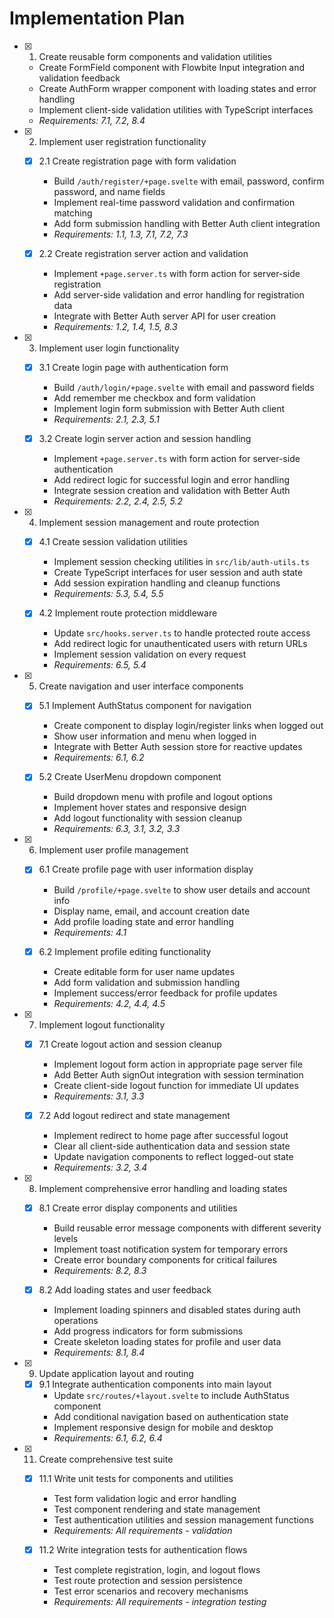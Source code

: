 # Implementation Plan

- [x] 1. Create reusable form components and validation utilities
  - Create FormField component with Flowbite Input integration and validation feedback
  - Create AuthForm wrapper component with loading states and error handling
  - Implement client-side validation utilities with TypeScript interfaces
  - _Requirements: 7.1, 7.2, 8.4_

- [x] 2. Implement user registration functionality
  - [x] 2.1 Create registration page with form validation
    - Build `/auth/register/+page.svelte` with email, password, confirm password, and name fields
    - Implement real-time password validation and confirmation matching
    - Add form submission handling with Better Auth client integration
    - _Requirements: 1.1, 1.3, 7.1, 7.2, 7.3_

  - [x] 2.2 Create registration server action and validation
    - Implement `+page.server.ts` with form action for server-side registration
    - Add server-side validation and error handling for registration data
    - Integrate with Better Auth server API for user creation
    - _Requirements: 1.2, 1.4, 1.5, 8.3_

- [x] 3. Implement user login functionality
  - [x] 3.1 Create login page with authentication form
    - Build `/auth/login/+page.svelte` with email and password fields
    - Add remember me checkbox and form validation
    - Implement login form submission with Better Auth client
    - _Requirements: 2.1, 2.3, 5.1_

  - [x] 3.2 Create login server action and session handling
    - Implement `+page.server.ts` with form action for server-side authentication
    - Add redirect logic for successful login and error handling
    - Integrate session creation and validation with Better Auth
    - _Requirements: 2.2, 2.4, 2.5, 5.2_

- [x] 4. Implement session management and route protection
  - [x] 4.1 Create session validation utilities
    - Implement session checking utilities in `src/lib/auth-utils.ts`
    - Create TypeScript interfaces for user session and auth state
    - Add session expiration handling and cleanup functions
    - _Requirements: 5.3, 5.4, 5.5_

  - [x] 4.2 Implement route protection middleware
    - Update `src/hooks.server.ts` to handle protected route access
    - Add redirect logic for unauthenticated users with return URLs
    - Implement session validation on every request
    - _Requirements: 6.5, 5.4_

- [x] 5. Create navigation and user interface components
  - [x] 5.1 Implement AuthStatus component for navigation
    - Create component to display login/register links when logged out
    - Show user information and menu when logged in
    - Integrate with Better Auth session store for reactive updates
    - _Requirements: 6.1, 6.2_

  - [x] 5.2 Create UserMenu dropdown component
    - Build dropdown menu with profile and logout options
    - Implement hover states and responsive design
    - Add logout functionality with session cleanup
    - _Requirements: 6.3, 3.1, 3.2, 3.3_

- [x] 6. Implement user profile management
  - [x] 6.1 Create profile page with user information display
    - Build `/profile/+page.svelte` to show user details and account info
    - Display name, email, and account creation date
    - Add profile loading state and error handling
    - _Requirements: 4.1_

  - [x] 6.2 Implement profile editing functionality
    - Create editable form for user name updates
    - Add form validation and submission handling
    - Implement success/error feedback for profile updates
    - _Requirements: 4.2, 4.4, 4.5_

- [x] 7. Implement logout functionality
  - [x] 7.1 Create logout action and session cleanup
    - Implement logout form action in appropriate page server file
    - Add Better Auth signOut integration with session termination
    - Create client-side logout function for immediate UI updates
    - _Requirements: 3.1, 3.3_

  - [x] 7.2 Add logout redirect and state management
    - Implement redirect to home page after successful logout
    - Clear all client-side authentication data and session state
    - Update navigation components to reflect logged-out state
    - _Requirements: 3.2, 3.4_

- [x] 8. Implement comprehensive error handling and loading states
  - [x] 8.1 Create error display components and utilities
    - Build reusable error message components with different severity levels
    - Implement toast notification system for temporary errors
    - Create error boundary components for critical failures
    - _Requirements: 8.2, 8.3_

  - [x] 8.2 Add loading states and user feedback
    - Implement loading spinners and disabled states during auth operations
    - Add progress indicators for form submissions
    - Create skeleton loading states for profile and user data
    - _Requirements: 8.1, 8.4_

- [x] 9. Update application layout and routing
  - [x] 9.1 Integrate authentication components into main layout
    - Update `src/routes/+layout.svelte` to include AuthStatus component
    - Add conditional navigation based on authentication state
    - Implement responsive design for mobile and desktop
    - _Requirements: 6.1, 6.2, 6.4_

- [x] 11. Create comprehensive test suite
  - [x] 11.1 Write unit tests for components and utilities
    - Test form validation logic and error handling
    - Test component rendering and state management
    - Test authentication utilities and session management functions
    - _Requirements: All requirements - validation_

  - [x] 11.2 Write integration tests for authentication flows
    - Test complete registration, login, and logout flows
    - Test route protection and session persistence
    - Test error scenarios and recovery mechanisms
    - _Requirements: All requirements - integration testing_
